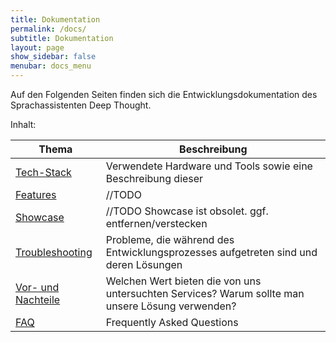 ```yaml
---
title: Dokumentation
permalink: /docs/
subtitle: Dokumentation
layout: page
show_sidebar: false
menubar: docs_menu
---
```


Auf den Folgenden Seiten finden sich die Entwicklungsdokumentation des Sprachassistenten Deep Thought.

Inhalt:

| Thema                                      | Beschreibung                                                                                     |
| ------------------------------------------ | ------------------------------------------------------------------------------------------------ |
| [Tech-Stack](/docs/tech-stack/)            | Verwendete Hardware und Tools sowie eine Beschreibung dieser                                     |
| [Features](/docs/features/)                | //TODO                                                                                           |
| [Showcase](/docs/showcase/)                | //TODO Showcase ist obsolet. ggf. entfernen/verstecken                                           |
| [Troubleshooting](/docs/troubleshooting/)  | Probleme, die während des Entwicklungsprozesses aufgetreten sind und deren Lösungen              |
| [Vor- und Nachteile](/docs/pros-and-cons/) | Welchen Wert bieten die von uns untersuchten Services? Warum sollte man unsere Lösung verwenden? |
| [FAQ](/docs/faq/)                          | Frequently Asked Questions                                                                       |
